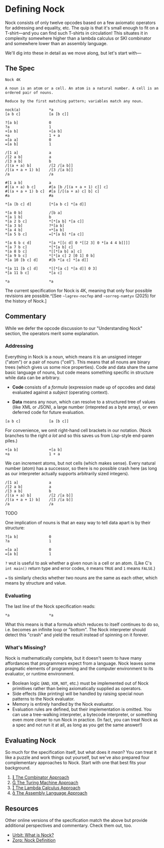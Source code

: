 # Defining Nock

Nock consists of only twelve opcodes based on a few axiomatic operators for addressing and equality, etc.  The quip is that it's small enough to fit on a T-shirt—and you can find such T-shirts in circulation!  This situates it in complexity somewhere higher than a lambda calculus or SKI combinator and somewhere lower than an assembly language.

We'll dig into these in detail as we move along, but let's start with—

##  The Spec

```
Nock 4K

A noun is an atom or a cell. An atom is a natural number. A cell is an ordered pair of nouns.

Reduce by the first matching pattern; variables match any noun.

nock(a)             *a
[a b c]             [a [b c]]

?[a b]              0
?a                  1
+[a b]              +[a b]
+a                  1 + a
=[a a]              0
=[a b]              1

/[1 a]              a
/[2 a b]            a
/[3 a b]            b
/[(a + a) b]        /[2 /[a b]]
/[(a + a + 1) b]    /[3 /[a b]]
/a                  /a

#[1 a b]            a
#[(a + a) b c]      #[a [b /[(a + a + 1) c]] c]
#[(a + a + 1) b c]  #[a [/[(a + a) c] b] c]
#a                  #a

*[a [b c] d]        [*[a b c] *[a d]]

*[a 0 b]            /[b a]
*[a 1 b]            b
*[a 2 b c]          *[*[a b] *[a c]]
*[a 3 b]            ?*[a b]
*[a 4 b]            +*[a b]
*[a 5 b c]          =[*[a b] *[a c]]

*[a 6 b c d]        *[a *[[c d] 0 *[[2 3] 0 *[a 4 4 b]]]]
*[a 7 b c]          *[*[a b] c]
*[a 8 b c]          *[[*[a b] a] c]
*[a 9 b c]          *[*[a c] 2 [0 1] 0 b]
*[a 10 [b c] d]     #[b *[a c] *[a d]]

*[a 11 [b c] d]     *[[*[a c] *[a d]] 0 3]
*[a 11 b c]         *[a c]

*a                  *a
```

The current specification for Nock is 4K, meaning that only four possible revisions are possible.^[See `~lagrev-nocfep` and `~sorreg-namtyv` (2025) for the history of Nock.]


## Commentary

While we defer the opcode discussion to our "Understanding Nock" section, the operators merit some explanation.

### Addressing

Everything in Nock is a noun, which means it is an unsigned integer ("atom") or a pair of nouns ("cell").  This means that all nouns are binary trees (which gives us some nice properties).  Code and data share the same basic language of nouns, but code means something specific in structure while data can be arbitrary.

* **Code** consists of a _formula_ (expression made up of opcodes and data) evaluated against a _subject_ (operating context).

* **Data** means any noun, which can resolve to a structured tree of values (like XML or JSON), a large number (intepreted as a byte array), or even deferred code for future evaluation.

```
[a b c]             [a [b c]]
```

For convenience, we omit right-hand cell brackets in our notation.  (Nock branches to the right _a lot_ and so this saves us from Lisp-style end-paren piles.)

```
+[a b]              +[a b]
+a                  1 + a
```

We can increment atoms, but not cells (which makes sense).  Every natural number (atom) has a successor, so there is no possible crash here (as long as our interpreter actually supports arbitrarily sized integers).

```
/[1 a]              a
/[2 a b]            a
/[3 a b]            b
/[(a + a) b]        /[2 /[a b]]
/[(a + a + 1) b]    /[3 /[a b]]
/a                  /a
```

TODO

One implication of nouns is that an easy way to tell data apart is by their structure:

```
?[a b]              0
?a                  1

=[a a]              0
=[a b]              1
```

`?` wut is useful to ask whether a given noun is a cell or an atom.  (Like C's `int main()` return type and error codes, `0` means `TRUE` and `1` means `FALSE`.)

`=` tis similarly checks whether two nouns are the same as each other, which means by structure and value.

### Evaluating

The last line of the Nock specification reads:

```
*a                  *a
```

What this means is that a formula which reduces to itself continues to do so, i.e. becomes an infinite loop or "bottom".  The Nock interpreter should detect this "crash" and yield the result instead of spinning on it forever.

### What's Missing?

Nock is mathematically complete, but it doesn't seem to have many affordances that programmers expect from a language.  Nock leaves some pragmatic elements of programming and the computer environment to its evaluator, or runtime environment.

- Boolean logic (`AND`, `XOR`, `NOT`, etc.) must be implemented out of Nock primitives rather than being axiomatically supplied as operators.
- Side effects (like printing) will be handled by raising special noun patterns to the Nock evaluator.
- Memory is entirely handled by the Nock evaluator.
- Evaluation rules are defined, but their implementation is omitted.  You can use a tree-walking interpreter, a bytecode interpreter, or something even more clever to run Nock in practice.  (In fact, you can treat Nock as a spec and not run it at all, as long as you get the same answer!)


## Evaluating Nock

So much for the specification itself, but what does it _mean_?  You can treat it like a puzzle and work things out yourself, but we've also prepared four complementary approaches to Nock.  Start with one that best fits your background.

1. [ The Combinator Approach](../understanding/combinator-approach.ipynb)
2. [ The Turing Machine Approach](../understanding/turing-machine-approach.ipynb)
3. [ The Lambda Calculus Approach](../understanding/lambda-approach.ipynb)
4. [ The Assembly Language Approach](../understanding/assembly-language-approach.ipynb)


## Resources

Other online versions of the specification match the above but provide additional perspectives and commentary.  Check them out, too.

- [Urbit:  What is Nock?](https://docs.urbit.org/nock/what-is-nock)
- [Zorp:  Nock Definition](https://zorp.io/nock/)
